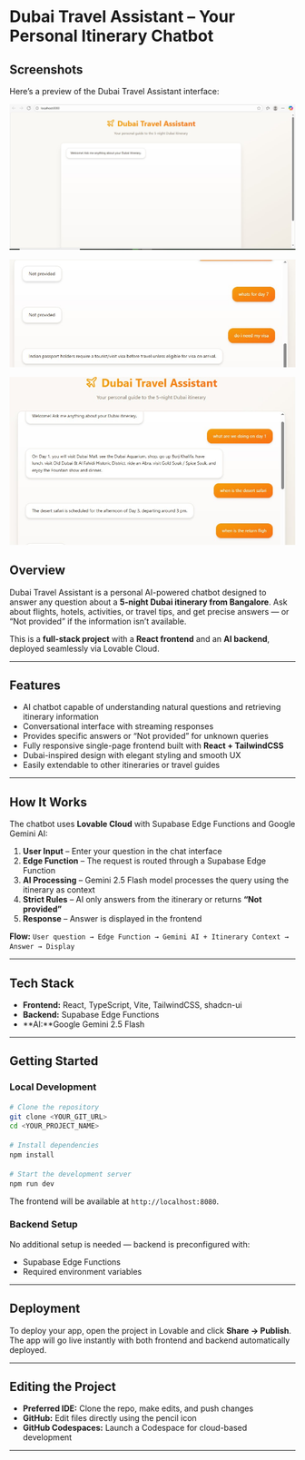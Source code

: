 # Dubai Travel Assistant – Your Personal Itinerary Chatbot

## Screenshots

Here’s a preview of the Dubai Travel Assistant interface:

![Screenshot 1](./screenshots/screenshot1.jpg)

![Screenshot 2](./screenshots/screenshot2.jpg)

![Screenshot 3](./screenshots/screenshot3.jpg)

## Overview

Dubai Travel Assistant is a personal AI-powered chatbot designed to answer any question about a **5-night Dubai itinerary from Bangalore**. Ask about flights, hotels, activities, or travel tips, and get precise answers — or “Not provided” if the information isn’t available.

This is a **full-stack project** with a **React frontend** and an **AI backend**, deployed seamlessly via Lovable Cloud.

---

## Features

* AI chatbot capable of understanding natural questions and retrieving itinerary information
* Conversational interface with streaming responses
* Provides specific answers or “Not provided” for unknown queries
* Fully responsive single-page frontend built with **React + TailwindCSS**
* Dubai-inspired design with elegant styling and smooth UX
* Easily extendable to other itineraries or travel guides

---

## How It Works

The chatbot uses **Lovable Cloud** with Supabase Edge Functions and Google Gemini AI:

1. **User Input** – Enter your question in the chat interface
2. **Edge Function** – The request is routed through a Supabase Edge Function
3. **AI Processing** – Gemini 2.5 Flash model processes the query using the itinerary as context
4. **Strict Rules** – AI only answers from the itinerary or returns **“Not provided”**
5. **Response** – Answer is displayed in the frontend

**Flow:**
`User question → Edge Function → Gemini AI + Itinerary Context → Answer → Display`

---

## Tech Stack

* **Frontend:** React, TypeScript, Vite, TailwindCSS, shadcn-ui
* **Backend:** Supabase Edge Functions
* **AI:**Google Gemini 2.5 Flash

---

## Getting Started

### Local Development

```bash
# Clone the repository
git clone <YOUR_GIT_URL>
cd <YOUR_PROJECT_NAME>

# Install dependencies
npm install

# Start the development server
npm run dev
```

The frontend will be available at `http://localhost:8080`.

### Backend Setup

No additional setup is needed — backend is preconfigured with:

* Supabase Edge Functions
* Required environment variables

---

## Deployment

To deploy your app, open the project in Lovable and click **Share → Publish**. The app will go live instantly with both frontend and backend automatically deployed.

---

## Editing the Project

* **Preferred IDE:** Clone the repo, make edits, and push changes
* **GitHub:** Edit files directly using the pencil icon
* **GitHub Codespaces:** Launch a Codespace for cloud-based development

---


